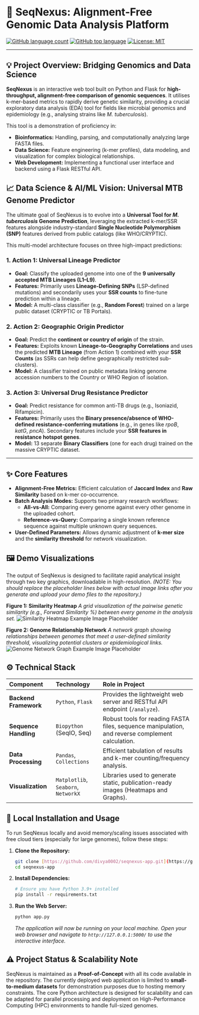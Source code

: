 # **🧬 SeqNexus: Alignment-Free Genomic Data Analysis Platform**

[![GitHub language count](https://img.shields.io/github/languages/count/divya0002/seqnexus-app)](https://github.com/divya0002/seqnexus-app)
[![GitHub top language](https://img.shields.io/github/languages/top/divya0002/seqnexus-app)](https://github.com/divya0002/seqnexus-app)
[![License: MIT](https://img.shields.io/badge/License-MIT-blue.svg)](LICENSE)

---

## **💡 Project Overview: Bridging Genomics and Data Science**

**SeqNexus** is an interactive web tool built on Python and Flask for **high-throughput, alignment-free comparison of genomic sequences**. It utilises k-mer-based metrics to rapidly derive genetic similarity, providing a crucial exploratory data analysis (EDA) tool for fields like microbial genomics and epidemiology (e.g., analysing strains like *M. tuberculosis*).

This tool is a demonstration of proficiency in:

* **Bioinformatics:** Handling, parsing, and computationally analyzing large FASTA files.
* **Data Science:** Feature engineering (k-mer profiles), data modeling, and visualization for complex biological relationships.
* **Web Development:** Implementing a functional user interface and backend using a Flask RESTful API.

## **📈 Data Science & AI/ML Vision: Universal MTB Genome Predictor**

The ultimate goal of SeqNexus is to evolve into a **Universal Tool for *M. tuberculosis* Genome Prediction**, leveraging the extracted k-mer/SSR features alongside industry-standard **Single Nucleotide Polymorphism (SNP)** features derived from public catalogs (like WHO/CRYPTIC).

This multi-model architecture focuses on three high-impact predictions:

### 1. Action 1: Universal Lineage Predictor

* **Goal:** Classify the uploaded genome into one of the **9 universally accepted MTB Lineages (L1–L9)**.
* **Features:** Primarily uses **Lineage-Defining SNPs** (LSP-defined mutations) and secondarily uses your **SSR counts** to fine-tune prediction within a lineage.
* **Model:** A multi-class classifier (e.g., **Random Forest**) trained on a large public dataset (CRYPTIC or TB Portals).

### 2. Action 2: Geographic Origin Predictor

* **Goal:** Predict the **continent or country of origin** of the strain.
* **Features:** Exploits known **Lineage-to-Geography Correlations** and uses the predicted **MTB Lineage** (from Action 1) combined with your **SSR Counts** (as SSRs can help define geographically restricted sub-clusters).
* **Model:** A classifier trained on public metadata linking genome accession numbers to the Country or WHO Region of isolation.

### 3. Action 3: Universal Drug Resistance Predictor

* **Goal:** Predict resistance for common anti-TB drugs (e.g., Isoniazid, Rifampicin).
* **Features:** Primarily uses the **Binary presence/absence of WHO-defined resistance-conferring mutations** (e.g., in genes like *rpoB*, *katG*, *pncA*). Secondary features include your **SSR features in resistance hotspot genes**.
* **Model:** 13 separate **Binary Classifiers** (one for each drug) trained on the massive CRYPTIC dataset.

---

## **✨ Core Features**

* **Alignment-Free Metrics:** Efficient calculation of **Jaccard Index** and **Raw Similarity** based on k-mer co-occurrence.
* **Batch Analysis Modes:** Supports two primary research workflows:
    * **All-vs-All:** Comparing every genome against every other genome in the uploaded cohort.
    * **Reference-vs-Query:** Comparing a single known reference sequence against multiple unknown query sequences.
* **User-Defined Parameters:** Allows dynamic adjustment of **k-mer size** and the **similarity threshold** for network visualization.

## **🖼️ Demo Visualizations**

The output of SeqNexus is designed to facilitate rapid analytical insight through two key graphics, downloadable in high-resolution. *(NOTE: You should replace the placeholder lines below with actual image links after you generate and upload your demo files to the repository.)*

**Figure 1: Similarity Heatmap**
*A grid visualization of the pairwise genetic similarity (e.g., Forward Similarity %) between every genome in the analysis set.*
![Similarity Heatmap Example Image Placeholder](assets/heatmap_example.png)

**Figure 2: Genome Relationship Network**
*A network graph showing relationships between genomes that meet a user-defined similarity threshold, visualizing potential clusters or epidemiological links.*
![Genome Network Graph Example Image Placeholder](assets/network_graph_example.png)

## **⚙️ Technical Stack**

| Component | Technology | Role in Project | 
| :--- | :--- | :--- | 
| **Backend Framework** | `Python`, `Flask` | Provides the lightweight web server and RESTful API endpoint (`/analyze`). | 
| **Sequence Handling** | `Biopython` (SeqIO, Seq) | Robust tools for reading FASTA files, sequence manipulation, and reverse complement calculation. | 
| **Data Processing** | `Pandas`, `Collections` | Efficient tabulation of results and k-mer counting/frequency analysis. | 
| **Visualization** | `Matplotlib`, `Seaborn`, `NetworkX` | Libraries used to generate static, publication-ready images (Heatmaps and Graphs). | 

## **🚀 Local Installation and Usage**

To run SeqNexus locally and avoid memory/scaling issues associated with free cloud tiers (especially for large genomes), follow these steps:

1.  **Clone the Repository:**

    ```bash
    git clone [https://github.com/divya0002/seqnexus-app.git](https://github.com/divya0002/seqnexus-app.git)
    cd seqnexus-app
    ```

2.  **Install Dependencies:**

    ```bash
    # Ensure you have Python 3.9+ installed
    pip install -r requirements.txt
    ```

3.  **Run the Web Server:**

    ```bash
    python app.py
    ```

    *The application will now be running on your local machine. Open your web browser and navigate to `http://127.0.0.1:5000/` to use the interactive interface.*

## **⚠️ Project Status & Scalability Note**

SeqNexus is maintained as a **Proof-of-Concept** with all its code available in the repository. The currently deployed web application is limited to **small-to-medium datasets** for demonstration purposes due to hosting memory constraints. The core Python architecture is designed for scalability and can be adapted for parallel processing and deployment on High-Performance Computing (HPC) environments to handle full-sized genomes.

